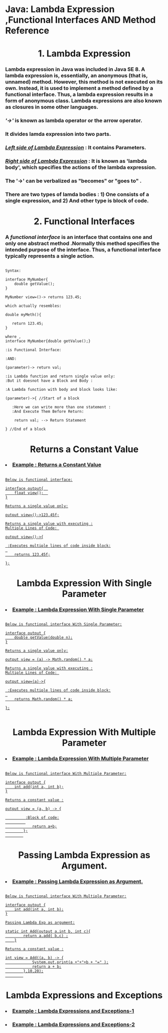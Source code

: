 # Java: Lambda Expression ,Functional Interfaces AND Method Reference

<h1></h1>
<h1 align="Center">1.  Lambda Expression </h1>
<h3>Lambda expression in Java was included in Java SE 8. A lambda expression is, essentially, an anonymous (that is, unnamed) method. However, this method is not executed on its own. Instead, it is used to implement a method defined by a functional interface. Thus, a lambda expression results in a form of anonymous class. Lambda expressions are also known as closures in some other languages.</h3>

<h3> <i> '->' </i> is known as lambda operator or the arrow operator.</h3>

<h3>It divides lamda expression into two parts.</h3>

<h3><i><ins>Left side of Lambda Expression</ins></i> : It contains Parameters.</h3>

<h3><i><ins>Right side of Lambda Expression</ins></i> : It is known as 'lambda body', which specifies the actions of the lambda expression.</h3>

<h3>The '->' can be verbalized as "becomes" or "goes to" .</h3>

<h3>There are two types of lamda bodies : 1) One consists of a single expression, and 2) And other type is block of code. </h3>

<h1></h1>
<h1 align="Center">2.  Functional Interfaces </h1>

<h3>A <i> functional interface</i> is an interface that contains one and only one abstract method .Normally this method specifies the intended purpose of the interface.
Thus, a functional interface typically represents a single action. </h3>

```Syntax

Syntax:

interface MyNumber{  
    double getValue();  
}

MyNumber view=()-> returns 123.45;

which actually resembles:

double myMeth(){

   return 123.45;
}

where ,
interface MyNumber{double getValue();}

:is Functional Interface:

:AND:

(parameter)-> return val; 

:is Lambda function and return single value only:
:But it doesnot have a Block and Body :

:A Lambda function with body and block looks like:

(parameter)->{ //Start of a block

   :Here we can write more than one statement :
   :And Execute Them Before Return:
   
    return val; --> Return Statement
    
} //End of a block

```

<h1></h1>
<h1 align="Center"> Returns a Constant Value</h1>
<u>
<h3><li><a href = "https://github.com/AvinandanBose/Java-LambdaExpression/blob/main/Lambdaexp1.java" > Example : Returns a Constant Value </a></li></h3>

```Syntax

Below is functional interface:

interface output{  
    float view();  
}

Returns a single value only:

output view=()->123.45f;

Returns a single value with executing :
Multiple Lines of Code: 

output view=()->{

 :Executes multiple lines of code inside block:
 
    returns 123.45f;

};

```

</u>


<h1></h1>
<h1 align="Center">Lambda Expression With Single Parameter</h1>
<u>

<h3><li><a href = "https://github.com/AvinandanBose/Java-LambdaExpression/blob/main/Lambdaexp2.java" > Example : Lambda Expression With Single Parameter </a></li></h3>

```Syntax

Below is functional interface With Single Parameter:

interface output {
    double getValue(double n);
}

Returns a single value only:

output view = (a) -> Math.random() * a;

Returns a single value with executing :
Multiple Lines of Code: 

output view=(a)->{

 :Executes multiple lines of code inside block:
 
    returns Math.random() * a;

};


```

</u>

<h1></h1>
<h1 align="Center">Lambda Expression With Multiple Parameter</h1>
<u>

<h3><li><a href = "https://github.com/AvinandanBose/Java-LambdaExpression/blob/main/Lambdaexp4.java" > Example : Lambda Expression With Multiple Parameter </a></li></h3>

```Syntax

Below is functional interface With Multiple Parameter:

interface output {
    int add(int a, int b);
}

Returns a constant value :

output view = (a, b) -> {

         :Block of code:
         
            return a+b;
        };
        

```

</u>


<h1></h1>
<h1 align="Center">Passing Lambda Expression as Argument.</h1>
<u>

<h3><li><a href = "https://github.com/AvinandanBose/Java-LambdaExpression/blob/main/Lambdaexp5.java" > Example : Passing Lambda Expression as Argument. </a></li></h3>

```Syntax

Below is functional interface With Multiple Parameter:

interface output {
    int add(int a, int b);
}

Passing Lambda Exp as argument:

static int Add(output a,int b, int c){
        return a.add( b,c) ;
    }

Returns a constant value :

int view = Add((a, b) -> {
            System.out.print(a +"+"+b + "=" );
            return a + b;
        },10,20);
        

```

</u>

<h1></h1>
<h1 align="Center">Lambda Expressions and Exceptions</h1>
<u>
<h3><li><a href = "https://github.com/AvinandanBose/Java-LambdaExpressionAndFunctionalInterfaces/blob/main/lambdaexp6.java" > Example : Lambda Expressions and Exceptions-1 </a></li></h3>

<h3><li><a href = "https://github.com/AvinandanBose/Java-LambdaExpressionAndFunctionalInterfaces/blob/main/lambdaexp7.java" > Example : Lambda Expressions and Exceptions-2 </a></li></h3>

</u>
